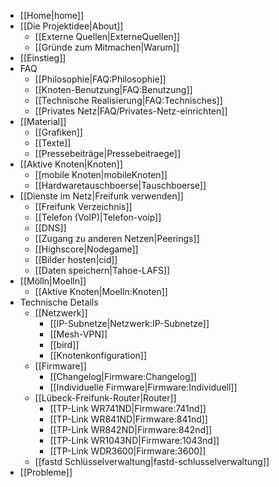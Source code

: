  * [[Home|home]]
 * [[Die Projektidee|About]]
   * [[Externe Quellen|ExterneQuellen]]
   * [[Gründe zum Mitmachen|Warum]]
 * [[Einstieg]]
 * FAQ
   * [[Philosophie|FAQ:Philosophie]]
   * [[Knoten-Benutzung|FAQ:Benutzung]]
   * [[Technische Realisierung|FAQ:Technisches]]
   * [[Privates Netz|FAQ/Privates-Netz-einrichten]]
 * [[Material]]
   * [[Grafiken]]
   * [[Texte]]
   * [[Pressebeiträge|Pressebeitraege]]
 * [[Aktive Knoten|Knoten]]
   * [[mobile Knoten|mobileKnoten]]
   * [[Hardwaretauschboerse|Tauschboerse]]
 * [[Dienste im Netz|Freifunk verwenden]]
   * [[Freifunk Verzeichnis]]
   * [[Telefon (VoIP)|Telefon-voip]]
   * [[DNS]]
   * [[Zugang zu anderen Netzen|Peerings]]
   * [[Highscore|Nodegame]]
   * [[Bilder hosten|cid]]
   * [[Daten speichern|Tahoe-LAFS]]
 * [[Mölln|Moelln]]
   * [[Aktive Knoten|Moelln:Knoten]]
 * Technische Details
   * [[Netzwerk]]
     * [[IP-Subnetze|Netzwerk:IP-Subnetze]]
     * [[Mesh-VPN]]
     * [[bird]]
     * [[Knotenkonfiguration]]
   * [[Firmware]]
     * [[Changelog|Firmware:Changelog]]
     * [[Individuelle Firmware|Firmware:Individuell]]
   * [[Lübeck-Freifunk-Router|Router]]
     * [[TP-Link WR741ND|Firmware:741nd]]
     * [[TP-Link WR841ND|Firmware:841nd]]
     * [[TP-Link WR842ND|Firmware:842nd]]
     * [[TP-Link WR1043ND|Firmware:1043nd]]
     * [[TP-Link WDR3600|Firmware:3600]]
   * [[fastd Schlüsselverwaltung|fastd-schlusselverwaltung]]
 * [[Probleme]]